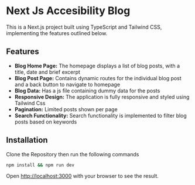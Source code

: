 # Next Js Accesibility Blog

This is a Next.js project built using TypeScript and Tailwind CSS, implementing the features outlined below.

## Features

- **Blog Home Page:** The homepage displays a list of blog posts, with a title, date and brief excerpt
- **Blog Post Page:** Contains dynamic routes for the individual blog post and a back button to navigate to homepage
- **Blog Data:** Has a js file containing dummy data for the posts
- **Responsive Design:** The application is fully responsive and styled using Tailwind Css
- **Pagination:** Limited posts shown per page
- **Search Functionality:** Search functionality is implemented to filter blog posts based on keywords

## Installation

Clone the Repository then run the following commands

```bash
npm install && npm run dev
```

Open [http://localhost:3000](http://localhost:3000) with your browser to see the result.
